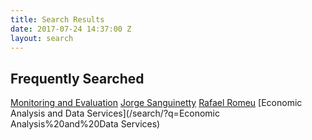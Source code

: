 ```yaml
---
title: Search Results
date: 2017-07-24 14:37:00 Z
layout: search
---
```


## Frequently Searched

[Monitoring and Evaluation](/search/?q=Monitoring%20and%20Evaluation)
[Jorge Sanguinetty](/search/?q=Jorge%20Sanguinetty)
[Rafael Romeu](/search/?q=Rafael%20Romeu)
[Economic Analysis and Data Services](/search/?q=Economic Analysis%20and%20Data Services)